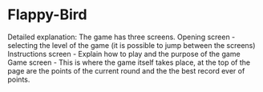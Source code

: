 # Flappy-Bird
Detailed explanation:
The game has three screens.
Opening screen - selecting the level of the game (it is possible to jump between the screens)
Instructions screen - Explain how to play and the purpose of the game
Game screen - This is where the game itself takes place, at the top of the page are the points of the current round and the the best record ever of points.
